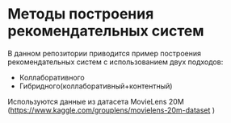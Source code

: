 # Методы построения рекомендательных систем

В данном репозитории приводится пример построения рекомендательных систем с использованием двух подходов:

- Коллаборативного
- Гибридного(коллаборативный+контентный)

Используются данные из датасета MovieLens 20M (https://www.kaggle.com/grouplens/movielens-20m-dataset
) 
